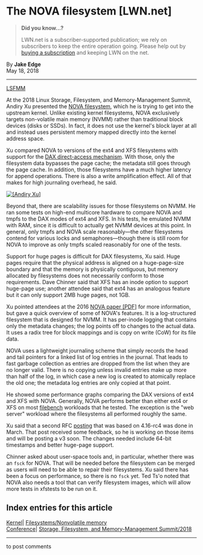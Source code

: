 # The NOVA filesystem [LWN.net]

> **Did you know...?**
> 
> LWN.net is a subscriber-supported publication; we rely on subscribers to keep the entire operation going. Please help out by [buying a subscription](/Promo/nst-nag4/subscribe) and keeping LWN on the net. 

By **Jake Edge**  
May 18, 2018 

* * *

[LSFMM](/Articles/lsfmm2018/)

At the 2018 Linux Storage, Filesystem, and Memory-Management Summit, Andiry Xu presented the [NOVA filesystem](/Articles/729812/), which he is trying to get into the upstream kernel. Unlike existing kernel filesystems, NOVA exclusively targets non-volatile main memory (NVMM) rather than traditional block devices (disks or SSDs). In fact, it does not use the kernel's block layer at all and instead uses persistent memory mapped directly into the kernel address space. 

Xu compared NOVA to versions of the ext4 and XFS filesystems with support for the [DAX direct-access mechanism](/Articles/717953/). With those, only the filesystem data bypasses the page cache; the metadata still goes through the page cache. In addition, those filesystems have a much higher latency for append operations. There is also a write amplification effect. All of that makes for high journaling overhead, he said. 

[ ![\[Andiry Xu\]](https://static.lwn.net/images/2018/lsf-xu-sm.jpg) ](/Articles/754533/)

Beyond that, there are scalability issues for those filesystems on NVMM. He ran some tests on high-end multicore hardware to compare NOVA and tmpfs to the DAX modes of ext4 and XFS. In his tests, he emulated NVMM with RAM, since it is difficult to actually get NVMM devices at this point. In general, only tmpfs and NOVA scale reasonably—the other filesystems contend for various locks and semaphores—though there is still room for NOVA to improve as only tmpfs scaled reasonably for one of the tests. 

Support for huge pages is difficult for DAX filesystems, Xu said. Huge pages require that the physical address is aligned on a huge-page-size boundary and that the memory is physically contiguous, but memory allocated by filesystems does not necessarily conform to those requirements. Dave Chinner said that XFS has an inode option to support huge-page use; another attendee said that ext4 has an analogous feature but it can only support 2MB huge pages, not 1GB. 

Xu pointed attendees at the 2016 [NOVA paper [PDF]](http://cseweb.ucsd.edu/~swanson/papers/FAST2016NOVA.pdf) for more information, but gave a quick overview of some of NOVA's features. It is a log-structured filesystem that is designed for NVMM. It has per-inode logging that contains only the metadata changes; the log points off to changes to the actual data. It uses a radix tree for block mappings and is copy on write (CoW) for its file data. 

NOVA uses a lightweight journaling scheme that simply records the head and tail pointers for a linked list of log entries in the journal. That leads to fast garbage collection as entries are dropped from the list when they are no longer valid. There is no copying unless invalid entries make up more than half of the log, in which case a new log is created to atomically replace the old one; the metadata log entries are only copied at that point. 

He showed some performance graphs comparing the DAX versions of ext4 and XFS with NOVA. Generally, NOVA performs better than either ext4 or XFS on most [filebench](https://github.com/filebench/filebench/wiki) workloads that he tested. The exception is the "web server" workload where the filesystems all performed roughly the same. 

Xu said that a second RFC [posting](/Articles/749009/) that was based on 4.16-rc4 was done in March. That post received some feedback, so he is working on those items and will be posting a v3 soon. The changes needed include 64-bit timestamps and better huge-page support. 

Chinner asked about user-space tools and, in particular, whether there was an `fsck` for NOVA. That will be needed before the filesystem can be merged as users will need to be able to repair their filesystems. Xu said there has been a focus on performance, so there is no `fsck` yet. Ted Ts'o noted that NOVA also needs a tool that can verify filesystem images, which will allow more tests in xfstests to be run on it. 

  
Index entries for this article  
---  
[Kernel](/Kernel/Index)| [Filesystems/Nonvolatile memory](/Kernel/Index#Filesystems-Nonvolatile_memory)  
[Conference](/Archives/ConferenceIndex/)| [Storage, Filesystem, and Memory-Management Summit/2018](/Archives/ConferenceIndex/#Storage_Filesystem_and_Memory-Management_Summit-2018)  
  


* * *

to post comments 
